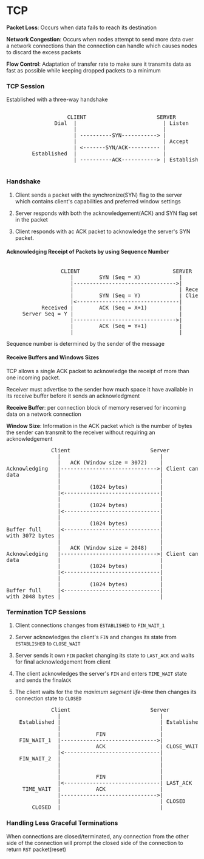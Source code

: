 
# TCP

**Packet Loss**: Occurs when data fails to reach its destination

**Network Congestion**: Occurs when nodes attempt to send more data over a network connections than the connection can handle which causes nodes to discard the excess packets

**Flow Control**: Adaptation of transfer rate to make sure it transmits data as fast as possible while keeping dropped packets to a minimum


### TCP Session

Established with a three-way handshake

<pre>

                   CLIENT                      SERVER
               Dial  |                           | Listen
                     |                           |
                     | ----------SYN-----------> |
                     |                           | Accept
                     | <-------SYN/ACK---------- |
        Established  |                           |
                     | ----------ACK-----------> | Established

</pre>

### Handshake

1. Client sends a packet with the synchronize(SYN) flag to the server which contains client's capabilities and preferred window settings

2. Server responds with both the acknowledgement(ACK) and SYN flag set in the packet

3. Client responds with ac ACK packet to acknowledge the server's SYN packet.


#### Acknowledging Receipt of Packets by using Sequence Number
<pre>

                 CLIENT                             SERVER
                    |        SYN (Seq = X)            |
                    |-------------------------------->|
                    |                                 | Received
                    |        SYN (Seq = Y)            | Client Seq = X
                    |<--------------------------------|
           Received |        ACK (Seq = X+1)          |
     Server Seq = Y |                                 |
                    |-------------------------------->|
                    |        ACK (Seq = Y+1)          |
                    |                                 |
</pre>

Sequence number is determined by the sender of the message

#### Receive Buffers and Windows Sizes

TCP allows a single ACK packet to acknowledge the receipt of more than one incoming packet.

Receiver must advertise to the sender how much space it have available in its receive buffer before it sends an acknowledgment

**Receive Buffer**: per connection block of memory reserved for incoming data on a network connection

**Window Size**: Information in the ACK packet which is the number of bytes the sender can transmit to the receiver without requiring an acknowledgement

<pre>
              Client                         Server
                |                               |
                |   ACK (Window size = 3072)    |
Acknowledging   |------------------------------>| Client can Receive 3072 bytes
data            |                               |
                |                               |
                |         (1024 bytes)          |
                |<------------------------------|
                |                               |
                |         (1024 bytes)          |
                |<------------------------------|
                |                               |
                |         (1024 bytes)          |
Buffer full     |<------------------------------|
with 3072 bytes |                               |
                |                               |
                |   ACK (Window size = 2048)    |
Acknowledging   |------------------------------>| Client can Receive 2048 bytes
data            |                               |
                |         (1024 bytes)          |
                |<------------------------------|
                |                               |
                |         (1024 bytes)          |
Buffer full     |<------------------------------|
with 2048 bytes |                               |
</pre>

### Termination TCP Sessions

1. Client connections changes from `ESTABLISHED` to `FIN_WAIT_1`

2. Server acknowledges the client's `FIN` and changes its state from `ESTABLISHED` to `CLOSE_WAIT`

3. Server sends it own `FIN` packet changing its state to `LAST_ACK` and waits for final acknowledgement from client

4. The client acknowledges the server's `FIN` and enters `TIME_WAIT` state and sends the final`ACK`

5. The client waits for the the *maximum segment life-time* then changes its connection state to `CLOSED`

<pre>
              Client                         Server
                |                               |
    Established |                               | Established
                |                               |
                |           FIN                 |
    FIN_WAIT_1  |------------------------------>|
                |           ACK                 | CLOSE_WAIT
                |<------------------------------|
    FIN_WAIT_2  |                               |
                |                               |
                |                               |
                |           FIN                 |
                |<------------------------------| LAST_ACK
     TIME_WAIT  |           ACK                 |
                |------------------------------>|
                |                               | CLOSED
        CLOSED  |                               |
</pre>


### Handling Less Graceful Terminations

When connections are closed/terminated, any connection from the other side of the connection will prompt the closed side of the connection to return  `RST` packet(reset)
